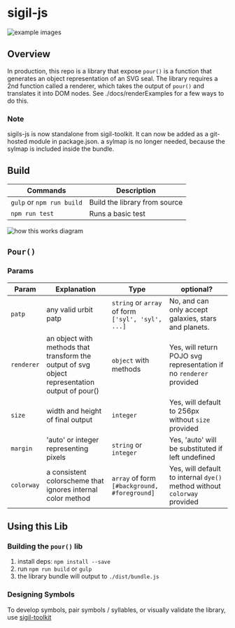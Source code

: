 # sigil-js

![example images](https://github.com/urbit/sigil-js/blob/master/docs/outbound.png?raw=true)

## Overview

In production, this repo is a library that expose `pour()` is a function that generates an object representation of an SVG seal. The library requires a 2nd function called a renderer, which takes the output of `pour()` and translates it into DOM nodes. See ./docs/renderExamples for a few ways to do this.

### Note

sigils-js is now standalone from sigil-toolkit. It can now be added as a git-hosted module in package.json. a sylmap is no longer needed, because the sylmap is included inside the bundle.

## Build

|Commands              | Description                                   |
| -------------------- | --------------------------------------------- |
|`gulp` or `npm run build`| Build the library from source                 |
|`npm run test`| Runs a basic test                 |


![how this works diagram](https://github.com/urbit/sigil-js/blob/master/docs/high-level-flow.png?raw=true)

## `Pour()`

### Params

|Param     | Explanation                                                                                    | Type                                                | optional?
| ---------| -----------------------------------------------------------------------------------------------|-----------------------------------------------------|------------------------|
|`patp`      | any valid urbit patp                                                                             | `string` or `array` of form `['syl', 'syl', ...]`   | No, and can only accept galaxies, stars and planets.
|`renderer`  | an object with methods that transform the output of svg object representation output of pour() | `object` with methods                               | Yes, will return POJO svg representation if no `renderer` provided
|`size`      | width and height of final output                                                               | `integer`                                           | Yes, will default to 256px without `size` provided
| `margin`| 'auto' or integer representing pixels | `string` or `integer` | Yes, 'auto' will be substituted if left undefined |
|`colorway`      | a consistent colorscheme that ignores internal color method                                | `array` of form `[#background, #foreground]`                                           | Yes, will default to internal `dye()` method without `colorway` provided

## Using this Lib

### Building the `pour()` lib

 1. install deps: `npm install --save`
 2. run `npm run build` or `gulp`
 3. the library bundle will output to `./dist/bundle.js`

### Designing Symbols

  To develop symbols, pair symbols / syllables, or visually validate the library, use [sigil-toolkit](https://github.com/urbit/sigil-toolkit)
